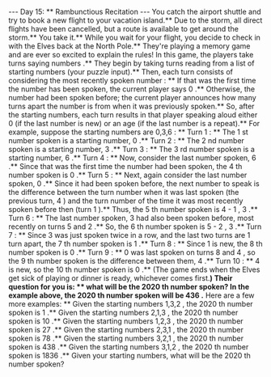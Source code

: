 --- Day 15: ** Rambunctious Recitation ---
You catch the airport shuttle and try to book a new flight to your vacation island.** Due to the storm, all direct flights have been cancelled, but a route is available to get around the storm.** You take it.**
While you wait for your flight, you decide to check in with the Elves back at the North Pole.** They're playing a
memory game
and are
ever so excited
to explain the rules!
In this game, the players take turns saying
numbers
.** They begin by taking turns reading from a list of
starting numbers
(your puzzle input).** Then, each turn consists of considering the
most recently spoken number
: **
If that was the
first
time the number has been spoken, the current player says
0
.**
Otherwise, the number had been spoken before; the current player announces
how many turns apart
the number is from when it was previously spoken.**
So, after the starting numbers, each turn results in that player speaking aloud either
0
(if the last number is new) or an
age
(if the last number is a repeat).**
For example, suppose the starting numbers are
0,3,6
: **
Turn 1
: ** The
1
st number spoken is a starting number,
0
.**
Turn 2
: ** The
2
nd number spoken is a starting number,
3
.**
Turn 3
: ** The
3
rd number spoken is a starting number,
6
.**
Turn 4
: ** Now, consider the last number spoken,
6
.** Since that was the first time the number had been spoken, the
4
th number spoken is
0
.**
Turn 5
: ** Next, again consider the last number spoken,
0
.** Since it
had
been spoken before, the next number to speak is the difference between the turn number when it was last spoken (the previous turn,
4
) and the turn number of the time it was most recently spoken before then (turn
1
).** Thus, the
5
th number spoken is
4 - 1
,
3
.**
Turn 6
: ** The last number spoken,
3
had also been spoken before, most recently on turns
5
and
2
.** So, the
6
th number spoken is
5 - 2
,
3
.**
Turn 7
: ** Since
3
was just spoken twice in a row, and the last two turns are
1
turn apart, the
7
th number spoken is
1
.**
Turn 8
: ** Since
1
is new, the
8
th number spoken is
0
.**
Turn 9
: **
0
was last spoken on turns
8
and
4
, so the
9
th number spoken is the difference between them,
4
.**
Turn 10
: **
4
is new, so the
10
th number spoken is
0
.**
(The game ends when the Elves get sick of playing or dinner is ready, whichever comes first.**)
Their question for you is: ** what will be the
2020
th
number spoken? In the example above, the
2020
th number spoken will be
436
.**
Here are a few more examples: **
Given the starting numbers
1,3,2
, the
2020
th number spoken is
1
.**
Given the starting numbers
2,1,3
, the
2020
th number spoken is
10
.**
Given the starting numbers
1,2,3
, the
2020
th number spoken is
27
.**
Given the starting numbers
2,3,1
, the
2020
th number spoken is
78
.**
Given the starting numbers
3,2,1
, the
2020
th number spoken is
438
.**
Given the starting numbers
3,1,2
, the
2020
th number spoken is
1836
.**
Given your starting numbers,
what will be the
2020
th number spoken?
